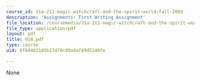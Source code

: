 ```yaml
---
course_id: 21a-211-magic-witchcraft-and-the-spirit-world-fall-2003
description: 'Assignments: First Writing Assignment'
file_location: /coursemedia/21a-211-magic-witchcraft-and-the-spirit-world-fall-2003/6f64483185b27d70c09a4af89d5140fe_918.pdf
file_type: application/pdf
layout: pdf
title: 918.pdf
type: course
uid: 6f64483185b27d70c09a4af89d5140fe

---
```

None